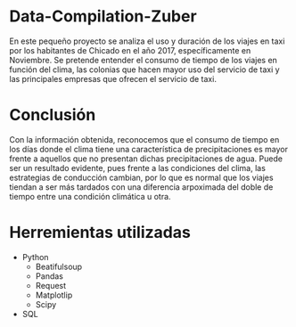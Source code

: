# Data-Compilation-Zuber

En este pequeño proyecto se analiza el uso y duración de los viajes en taxi por los habitantes de Chicado en el año 2017, específicamente en Noviembre. Se pretende entender el consumo de tiempo de los viajes en función del clima, las colonias que hacen mayor uso del servicio de taxi y las principales empresas que ofrecen el servicio de taxi. 

# Conclusión 
Con la información obtenida, reconocemos que el consumo de tiempo en los días donde el clima tiene una característica de precipitaciones es mayor frente a aquellos que no presentan dichas precipitaciones de agua. Puede ser un resultado evidente, pues frente a las condiciones del clima, las estrategias de conducción cambian, por lo que es normal que los viajes tiendan a ser más tardados con una diferencia arpoximada del doble de tiempo entre una condición climática u otra.

# Herremientas utilizadas
- Python
  - Beatifulsoup
  - Pandas
  - Request
  - Matplotlip
  - Scipy
- SQL 
